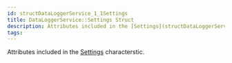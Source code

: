 ```yaml
---
id: structDataLoggerService_1_1Settings
title: DataLoggerService::Settings Struct
description: Attributes included in the [Settings](structDataLoggerService_1_1Settings) characterstic.
tags:
---
```

Attributes included in the [Settings](structDataLoggerService_1_1Settings) characterstic.




